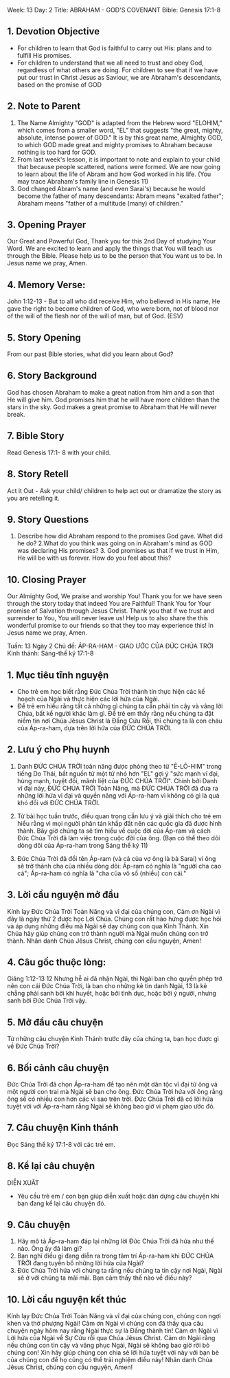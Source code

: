Week: 13
Day: 2
Title: ABRAHAM - GOD'S COVENANT
Bible: Genesis 17:1-8
## 1. Devotion Objective
- For children to learn that God is faithful to carry out His: plans and to fulfill His promises.
- For children to understand that we all need to trust and obey God, regardless of what others are doing. For children to see that if we have put our trust in Christ Jesus as Saviour, we are Abraham's descendants, based on the promise of GOD

## 2. Note to Parent
1. The Name Almighty "GOD" is adapted from the Hebrew word "ELOHIM," which comes from a smaller word, "EL" that suggests "the great, mighty, absolute, intense power of GOD." It is by this great name, Almighty GOD, to which GOD made great and mighty promises to Abraham because nothing is too hard for GOD.
2. From last week's lesson, it is important to note and explain to your child that because people scattered, nations were formed. We are now going to learn about the life of Abram and how God worked in his life. (You may trace Abraham's family line in Genesis 11)
3. God changed Abram's name (and even Sarai's) because he would become the father of many descendants: Abram means "exalted father"; Abraham means "father of a multitude (many) of children."

## 3. Opening Prayer
Our Great and Powerful God, Thank you for this 2nd Day of studying Your Word. We are excited to learn and apply the things that You will teach us through the Bible. Please help us to be the person that You want us to be. In Jesus name we pray, Amen.

## 4. Memory Verse:
John 1:12-13 - But to all who did receive Him, who believed in His name, He gave the right to become children of God, who were born, not of blood nor of the will of the flesh nor of the will of man, but of God. (ESV)

## 5. Story Opening
From our past Bible stories, what did you learn about God?

## 6. Story Background
God has chosen Abraham to make a great nation from him and a son that He will give him. God promises him that he will have more children than the stars in the sky. God makes a great promise to Abraham that He will never break.

## 7. Bible Story
Read Genesis 17:1- 8 with your child.

## 8. Story Retell
Act it Out - Ask your child/ children to help act out or dramatize the story as you are retelling it.

## 9. Story Questions
1. Describe how did Abraham respond to the promises God gave. What did he do? 2.What do you think was going on in Abraham's mind as GOD was declaring His promises? 3. God promises us that if we trust in Him, He will be with us forever. How do you feel about this?

## 10. Closing Prayer
Our Almighty God, We praise and worship You! Thank you for we have seen through the story today that indeed You are Faithful! Thank You for Your promise of Salvation through Jesus Christ. Thank you that if we trust and surrender to You, You will never leave us! Help us to also share the this wonderful promise to our friends so that they too may experience this! In Jesus name we pray, Amen.


Tuần: 13
Ngày 2
Chủ đề: ÁP-RA-HAM - GIAO ƯỚC CỦA ĐỨC CHÚA TRỜI
Kinh thánh: Sáng-thế ký 17:1-8

## 1. Mục tiêu tĩnh nguyện
- Cho trẻ em học biết rằng Đức Chúa Trời thành tín thực hiện các kế hoạch của Ngài và thực hiện các lời hứa của Ngài.
- Để trẻ em hiểu rằng tất cả những gì chúng ta cần phải tin cậy và vâng lời Chúa, bất kể người khác làm gì. Để trẻ em thấy rằng nếu chúng ta đặt niềm tin nơi Chúa Jêsus Christ là Đấng Cứu Rỗi, thì chúng ta là con cháu của Áp-ra-ham, dựa trên lời hứa của ĐỨC CHÚA TRỜI.

## 2. Lưu ý cho Phụ huynh

1. Danh ĐỨC CHÚA TRỜI toàn năng được phỏng theo từ "Ê-LÔ-HIM" trong tiếng Do Thái, bắt nguồn từ một từ nhỏ hơn "EL" gợi ý "sức mạnh vĩ đại, hùng mạnh, tuyệt đối, mãnh liệt của ĐỨC CHÚA TRỜI". Chính bởi Danh vĩ đại này, ĐỨC CHÚA TRỜI Toàn Năng, mà ĐỨC CHÚA TRỜI đã đưa ra những lời hứa vĩ đại và quyền năng với Áp-ra-ham vì không có gì là quá khó đối với ĐỨC CHÚA TRỜI.

2. Từ bài học tuần trước, điều quan trọng cần lưu ý và giải thích cho trẻ em hiểu rằng vì mọi người phân tán khắp đất nên các quốc gia đã được hình thành. Bây giờ chúng ta sẽ tìm hiểu về cuộc đời của Áp-ram và cách Đức Chúa Trời đã làm việc trong cuộc đời của ông. (Bạn có thể theo dõi dòng dõi của Áp-ra-ham trong Sáng thế ký 11)

3. Đức Chúa Trời đã đổi tên Áp-ram (và cả của vợ ông là bà Sarai) vì ông sẽ trở thành cha của nhiều dòng dõi: Áp-ram có nghĩa là "người cha cao cả"; Áp-ra-ham có nghĩa là "cha của vô số (nhiều) con cái."

## 3. Lời cầu nguyện mở đầu
Kính lạy Đức Chúa Trời Toàn Năng và vĩ đại của chúng con, Cảm ơn Ngài vì đây là ngày thứ 2 được học Lời Chúa. Chúng con rất hào hứng được học hỏi và áp dụng những điều mà Ngài sẽ dạy chúng con qua Kinh Thánh. Xin Chúa hãy giúp chúng con trở thành người mà Ngài muốn chúng con trở thành. Nhân danh Chúa Jêsus Christ, chúng con cầu nguyện, Amen!

## 4. Câu gốc thuộc lòng:
Giăng 1:12-13
 12 Nhưng hễ ai đã nhận Ngài, thì Ngài ban cho quyền phép trở nên con cái Đức Chúa Trời, là ban cho những kẻ tin danh Ngài, 13 là kẻ chẳng phải sanh bởi khí huyết, hoặc bởi tình dục, hoặc bởi ý người, nhưng sanh bởi Đức Chúa Trời vậy.

## 5. Mở đầu câu chuyện
Từ những câu chuyện Kinh Thánh trước đây của chúng ta, bạn học được gì về Đức Chúa Trời?

## 6. Bối cảnh câu chuyện
Đức Chúa Trời đã chọn Áp-ra-ham để tạo nên một dân tộc vĩ đại từ ông và một người con trai mà Ngài sẽ ban cho ông. Đức Chúa Trời hứa với ông rằng ông sẽ có nhiều con hơn các vì sao trên trời. Đức Chúa Trời đã có lời hứa tuyệt vời với Áp-ra-ham rằng Ngài sẽ không bao giờ vi phạm giao ước đó.

## 7. Câu chuyện Kinh thánh
Đọc Sáng thế ký 17:1-8 với các trẻ em.

## 8. Kể lại câu chuyện
DIỄN XUÂT
- Yêu cầu trẻ em / con bạn giúp diễn xuất hoặc dàn dựng câu chuyện khi bạn đang kể lại câu chuyện đó.

## 9. Câu chuyện
1. Hãy mô tả Áp-ra-ham đáp lại những lời Đức Chúa Trời đã hứa như thế nào. Ông ấy đã làm gì?
2. Bạn nghĩ điều gì đang diễn ra trong tâm trí Áp-ra-ham khi ĐỨC CHÚA TRỜI đang tuyên bố những lời hứa của Ngài?
3. Đức Chúa Trời hứa với chúng ta rằng nếu chúng ta tin cậy nơi Ngài, Ngài sẽ ở với chúng ta mãi mãi. Bạn cảm thấy thế nào về điều này?

## 10. Lời cầu nguyện kết thúc
Kính lạy Đức Chúa Trời Toàn Năng và vĩ đại của chúng con, chúng con ngợi khen và thờ phượng Ngài! Cảm ơn Ngài vì chúng con đã thấy qua câu chuyện ngày hôm nay rằng Ngài thực sự là Đấng thành tín! Cảm ơn Ngài vì Lời hứa của Ngài về Sự Cứu rỗi qua Chúa Jêsus Christ. Cảm ơn Ngài rằng nếu chúng con tin cậy và vâng phục Ngài, Ngài sẽ không bao giờ rời bỏ chúng con! Xin hãy giúp chúng con chia sẻ lời hứa tuyệt vời này với bạn bè của chúng con để họ cũng có thể trải nghiệm điều này! Nhân danh Chúa Jêsus Christ, chúng con cầu nguyện, Amen!